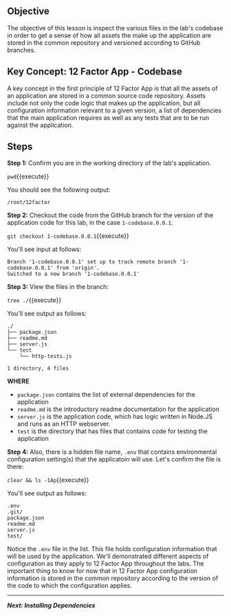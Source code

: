 ## Objective
The objective of this lesson is inspect the various files in the lab's codebase in order to get a sense of how all assets the make up the application are stored in the common repository and versioned according to GitHub branches.

## Key Concept: 12 Factor App - Codebase
A key concept in the first principle of 12 Factor App is that all the assets of an application are stored in a common source code repository. Assets include not only the code logic that makes up the application, but all configuration information relevant to a given version, a list of dependencies that the main application requires as well as any tests that are to be run against the application.


## Steps

**Step 1:** Confirm you are in the working directory of the lab's application.

`pwd`{{execute}}

You should see the following output:

`/root/12factor`

**Step 2:** Checkout the code from the GitHub branch for the version of the application code for this lab, in the case `1-codebase.0.0.1`.

`git checkout 1-codebase.0.0.1`{{execute}}

You'll see input at follows:

```
Branch '1-codebase.0.0.1' set up to track remote branch '1-codebase.0.0.1' from 'origin'.
Switched to a new branch '1-codebase.0.0.1'
```

**Step 3:** View the files in the branch:

`tree ./`{{execute}}

You'll see output as follows:

```
./
├── package.json
├── readme.md
├── server.js
└── test
    └── http-tests.js

1 directory, 4 files

```
**WHERE**

* `package.json` contains the list of external dependencies for the application
* `readme.md` is the introductory readme documentation for the application
* `server.js` is the application code, which has logic written in Node.JS and runs as an HTTP webserver.
* `test` is the directory that has files that contains code for testing the application

**Step 4:** Also, there is a hidden file name, `.env` that contains environmental configuration setting(s) that the applicatoin will use. Let's confirm the file is there: 

`clear && ls -1Ap`{{execute}}

You'll see output as follows:

```
.env
.git/
package.json
readme.md
server.js
test/

```

Notice the `.env` file in the list. This file holds configuration information that will be used by the application. We'll demonstrated different aspects of configuration as they apply to 12 Factor App throughout the labs. The important thing to know for now that in 12 Factor App configuration information is stored in the common repository according to the version of the code to which the configuration applies.

---

***Next: Installing Dependencies***
